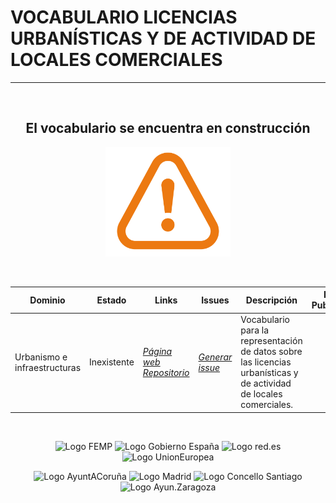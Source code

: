 
<div id="bodyid">
<link href="stylesheet.css" rel="stylesheet"/>

<h1> VOCABULARIO LICENCIAS URBANÍSTICAS Y DE ACTIVIDAD DE LOCALES COMERCIALES </h1>
</div>
  
---

&nbsp;
 

<h2 float="right" align="center"> El vocabulario se encuentra en construcción </h2>

<p float="right" align="center">   
<img src="img/constrA.png" alt="Construction" width="200"/>
</p>

&nbsp; &nbsp;
  
  
| Dominio |  Estado  |   Links   |   Issues   |   Descripción   |  Fecha Publicación |   Prefijo   | Formatos |   Liciencia | Idiomas   | 
| -------- | -------- | --------- | ---------- | --------------- | -------- | --------- | -------- | --------- | ---------- | 
| Urbanismo e infraestructuras | Inexistente | *[Página web]()* *[Repositorio](https://github.com/opencitydata/urbanismo-infraestructuras-licencias-obra)*  |  *[Generar issue](https://github.com/opencitydata/urbanismo-infraestructuras-licencias-obra/issues)*   | Vocabulario para la representación de datos sobre las licencias urbanísticas y de actividad de locales comerciales.  |   |  |  |  |    |
 
 
  

&nbsp;


  
<p float="right" align="center">
<img src="https://upload.wikimedia.org/wikipedia/commons/thumb/6/6b/FEMP_%28logotipo%29.svg/590px-FEMP_%28logotipo%29.svg.png" alt="Logo FEMP" height="100" width="100"/>
 <img src="https://ciudadesabiertas.es/assets/img/cabiertas/gobEspana-logo.svg" alt="Logo Gobierno España" width="200"/>
<img src="https://ciudadesabiertas.es/assets/img/cabiertas/red-logo.svg" alt="Logo red.es" width="150"/>
 <img src="https://ciudadesabiertas.es/assets/img/cabiertas/unionEuropea-logo.svg" alt="Logo UnionEuropea" width="200"/>
</p>

<p float="right" align="center">   
<img src="https://ciudadesabiertas.es/assets/img/cabiertas/ayuntAcoruna-logo.svg" alt="Logo AyuntACoruña" width="200"/>
<img src="https://ciudadesabiertas.es/assets/img/cabiertas/ayuntMadrid-logo.svg" alt="Logo Madrid" width="100"/>  
<img src="https://ciudadesabiertas.es/assets/img/cabiertas/ayuntSantiagoCompostela-logo.svg" alt="Logo Concello Santiago" width="200"/>
<img src="https://ciudadesabiertas.es/assets/img/cabiertas/ayuntZaragoza-logo.svg" alt="Logo Ayun.Zaragoza" width="200"/>
</p>



